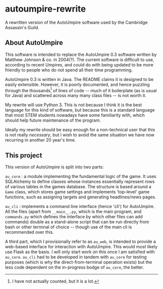 # autoumpire-rewrite
 A rewritten version of the AutoUmpire software used by the Cambridge Assassin's Guild.
 
## About AutoUmpire

This software is intended to replace the AutoUmpire 0.3 software written by Matthew Johnson & co. in 2004(?). The current software is difficult to use, according to recent Umpires, and could do with being updated to be more friendly to people who do not spend all their time programming.

AutoUmpire 0.3 is written in Java. The README claims it is designed to be easily extensible. However, it is poorly documented, and hence puzzling through the thousands[^1] of lines of code -- much of it boilerplate (as is usual for Java) and scattered across many many class files -- is not worth it.

[^1]: I have not actually counted, but it is a lot.

My rewrite will use Python 3. This is not because I think it is the best language for this kind of software, but because this is a standard language that most STEM students nowadays have some familiarity with, which should help future maintenance of the program.

Ideally my rewrite should be easy enough for a non-technical user that this is not really *necessary*, but I wish to avoid the same situation we have now recurring in another 20 year's time.

## This project

This version of AutoUmpire is split into two parts:

`au_core`
: a module implementing the fundamental logic of the game.
It uses SQLAlchemy to define classes whose instances essentially represent rows of various tables in the games database.
The structure is based around a `Game` class,
which stores game settings and implements 'top-level' game functions,
such as assigning targets and generating headlines/news pages.

`au_cli`
: implements a command line interface (hence 'cli') for AutoUmpire.
All the files (apart from `__main__.py`, which is the main program,
and `commands.py` which defines the interface by which other files can add commands)
double as a stand-alone script that can be run directly from bash or other terminal of choice --
though use of the main cli is recommended over this.

A third part, which I provisionally refer to as `au_web`,
is intended to provide a web-based interface for interaction with AutoUmpire.
This would most likely use Flask as the basis.
I will only start work on this once I am satisfied with `au_core`.
`au_cli` had to be developed in tandem with `au_core` for testing purposes
(which is why the direct-from-terminal operation exists)
but the less code dependent on the in-progress bodge of `au_core`, the better.